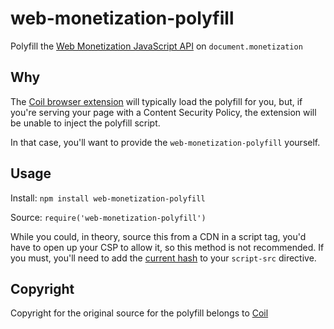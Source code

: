 # web-monetization-polyfill

Polyfill the [Web Monetization JavaScript API](https://webmonetization.org/docs/api)
on `document.monetization`

## Why

The [Coil browser extension](https://help.coil.com/using-coil/coil-extension)
will typically load the polyfill for you, but,
if you're serving your page with a Content Security Policy, the extension will
be unable to inject the polyfill script. 

In that case, you'll want to provide the `web-monetization-polyfill` yourself. 

## Usage

Install: `npm install web-monetization-polyfill`

Source: `require('web-monetization-polyfill')`

While you could, in theory, source this from a CDN in a script tag,
you'd have to open up your CSP to allow it, so this method is not recommended.
If you must, you'll need to add the [current hash](hash.txt) to your `script-src` directive.

## Copyright

Copyright for the original source for the polyfill belongs to [Coil](https://github.com/coilhq/web-monetization-projects)
